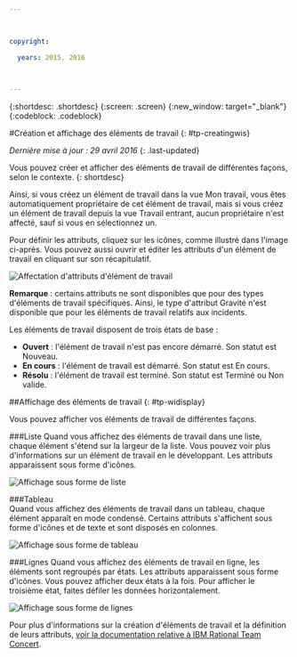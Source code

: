 ```yaml
---

 

copyright:

  years: 2015, 2016

 

---
```


{:shortdesc: .shortdesc}
{:screen: .screen}
{:new_window: target="_blank"}
{:codeblock: .codeblock}

#Création et affichage des éléments de travail {: #tp-creatingwis}  

*Dernière mise à jour : 29 avril 2016*
{: .last-updated}

Vous pouvez créer et afficher des éléments de travail de différentes façons, selon le contexte.
{: shortdesc}

Ainsi, si vous créez un élément de travail dans la vue Mon travail, vous êtes automatiquement propriétaire de cet élément de travail, mais si vous créez un élément de travail depuis la vue Travail entrant, aucun propriétaire n'est affecté, sauf si vous en sélectionnez un.

Pour définir les attributs, cliquez sur les icônes, comme illustré dans l'image ci-après. Vous pouvez aussi ouvrir et éditer les attributs d'un élément de travail en cliquant sur son récapitulatif. 

![Affectation d'attributs d'élément de travail](images/work_item_attributes.png)

**Remarque** : certains attributs ne sont disponibles que pour des types d'éléments de travail spécifiques. Ainsi, le type d'attribut Gravité n'est disponible que pour les éléments de travail relatifs aux incidents.

Les éléments de travail disposent de trois états de base :
- **Ouvert** : l'élément de travail n'est pas encore démarré. Son statut est Nouveau.
- **En cours** : l'élément de travail est démarré. Son statut est En cours.
- **Résolu** : l'élément de travail est terminé. Son statut est Terminé ou Non valide.

##Affichage des éléments de travail {: #tp-widisplay}  

Vous pouvez afficher vos éléments de travail de différentes façons.    

###Liste 
Quand vous affichez des éléments de travail dans une liste, chaque élément s'étend sur la largeur de la liste. Vous pouvez voir plus d'informations sur un élément de travail en le développant. Les attributs apparaissent sous forme d'icônes. 

![Affichage sous forme de liste](images/list_view.png)

###Tableau  
Quand vous affichez des éléments de travail dans un tableau, chaque élément apparaît en mode condensé. Certains attributs s'affichent sous forme d'icônes et de texte et sont disposés en colonnes.

![Affichage sous forme de tableau](images/table_view.png)

###Lignes
Quand vous affichez des éléments de travail en ligne, les éléments sont regroupés par états. Les attributs apparaissent sous forme d'icônes. Vous pouvez afficher deux états à la fois. Pour afficher le troisième état, faites défiler les données horizontalement.

![Affichage sous forme de lignes](images/lane_view.png)

Pour plus d'informations sur la création d'éléments de travail et la définition de leurs attributs, [voir la documentation relative à IBM Rational Team Concert](http://www.ibm.com/support/knowledgecenter/SSYMRC_6.0.1/com.ibm.team.workitem.doc/topics/t_creating_work_items_web.html). 
